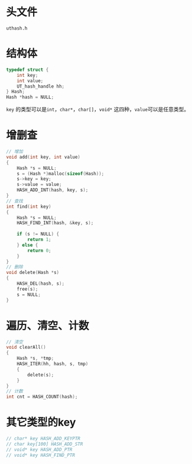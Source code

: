 # 头文件

`uthash.h`

# 结构体

```c
typedef struct {
	int key;
	int value;
	UT_hash_handle hh;
} Hash;
Hash *hash = NULL;
```

`key` 的类型可以是`int`，`char*`，`char[]`，`void*` 这四种，`value`可以是任意类型。

# 增删查

```c
// 增加
void add(int key, int value)
{
	Hash *s = NULL;
	s = (Hash *)malloc(sizeof(Hash));
	s->key = key;
	s->value = value;
	HASH_ADD_INT(hash, key, s);
}
// 查找
int find(int key)
{
	Hash *s = NULL;
	HASH_FIND_INT(hash, &key, s);
	
	if (s != NULL) {
		return 1;
	} else {
		return 0;
	}
}
// 删除
void delete(Hash *s)
{
	HASH_DEL(hash, s);
	free(s);
	s = NULL;
}
```

# 遍历、清空、计数

```c
// 清空
void clearAll()
{
	Hash *s, *tmp;
	HASH_ITER(hh, hash, s, tmp)
	{
		delete(s);
	}
}
// 计数
int cnt = HASH_COUNT(hash);
```

# 其它类型的key

```c
// char* key HASH_ADD_KEYPTR
// char key[100] HASH_ADD_STR
// void* key HASH_ADD_PTR
// void* key HASH_FIND_PTR
```

